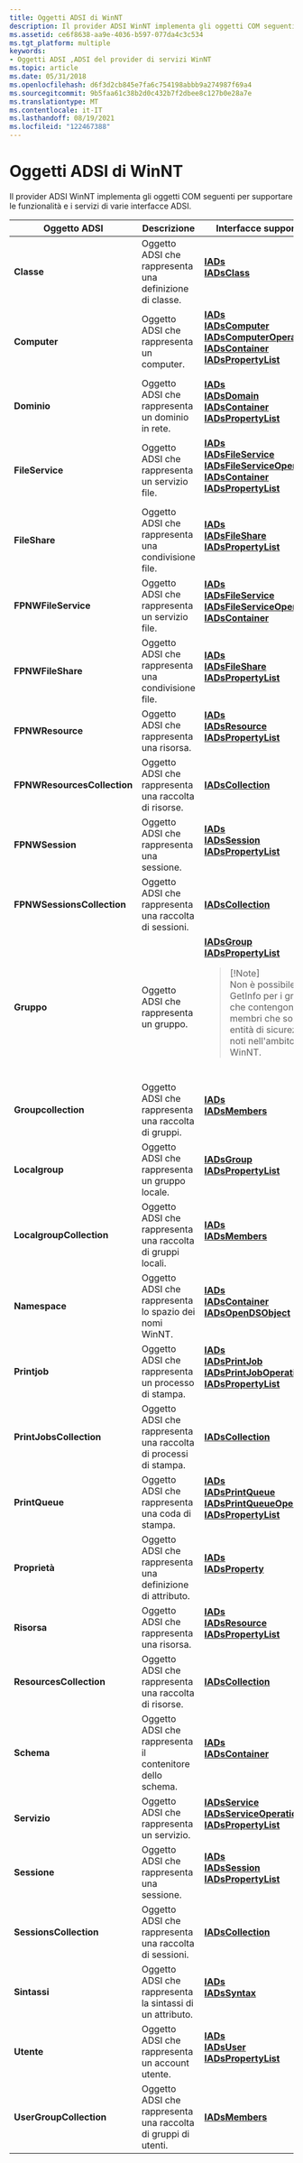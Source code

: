 ```yaml
---
title: Oggetti ADSI di WinNT
description: Il provider ADSI WinNT implementa gli oggetti COM seguenti per supportare le funzionalità e i servizi di varie interfacce ADSI.
ms.assetid: ce6f8638-aa9e-4036-b597-077da4c3c534
ms.tgt_platform: multiple
keywords:
- Oggetti ADSI ,ADSI del provider di servizi WinNT
ms.topic: article
ms.date: 05/31/2018
ms.openlocfilehash: d6f3d2cb845e7fa6c754198abbb9a274987f69a4
ms.sourcegitcommit: 9b5faa61c38b2d0c432b7f2dbee8c127b0e28a7e
ms.translationtype: MT
ms.contentlocale: it-IT
ms.lasthandoff: 08/19/2021
ms.locfileid: "122467388"
---
```

# <a name="adsi-objects-of-winnt"></a>Oggetti ADSI di WinNT

Il provider ADSI WinNT implementa gli oggetti COM seguenti per supportare le funzionalità e i servizi di varie interfacce ADSI.




| Oggetto ADSI | Descrizione | Interfacce supportate | 
|-------------|-------------|----------------------|
| <strong>Classe</strong> | Oggetto ADSI che rappresenta una definizione di classe. | <dl><dt><a href="/windows/desktop/api/Iads/nn-iads-iads"><strong>IADs</strong></a></dt><dt><a href="/windows/desktop/api/Iads/nn-iads-iadsclass"><strong>IADsClass</strong></a></dt></dl> | 
| <strong>Computer</strong> | Oggetto ADSI che rappresenta un computer. | <dl><dt><a href="/windows/desktop/api/Iads/nn-iads-iads"><strong>IADs</strong></a></dt><dt><a href="/windows/desktop/api/Iads/nn-iads-iadscomputer"><strong>IADsComputer</strong></a></dt><dt><a href="/windows/desktop/api/Iads/nn-iads-iadscomputeroperations"><strong>IADsComputerOperations</strong></a></dt><dt><a href="/windows/desktop/api/Iads/nn-iads-iadscontainer"><strong>IADsContainer</strong></a></dt><dt><a href="/windows/desktop/api/Iads/nn-iads-iadspropertylist"><strong>IADsPropertyList</strong></a></dt></dl> | 
| <strong>Dominio</strong> | Oggetto ADSI che rappresenta un dominio in rete. | <dl><dt><a href="/windows/desktop/api/Iads/nn-iads-iads"><strong>IADs</strong></a></dt><dt><a href="/windows/desktop/api/Iads/nn-iads-iadsdomain"><strong>IADsDomain</strong></a></dt><dt><a href="/windows/desktop/api/Iads/nn-iads-iadscontainer"><strong>IADsContainer</strong></a></dt><dt><a href="/windows/desktop/api/Iads/nn-iads-iadspropertylist"><strong>IADsPropertyList</strong></a></dt></dl> | 
| <strong>FileService</strong> | Oggetto ADSI che rappresenta un servizio file. | <dl><dt><a href="/windows/desktop/api/Iads/nn-iads-iads"><strong>IADs</strong></a></dt><dt><a href="/windows/desktop/api/Iads/nn-iads-iadsfileservice"><strong>IADsFileService</strong></a></dt><dt><a href="/windows/desktop/api/Iads/nn-iads-iadsfileserviceoperations"><strong>IADsFileServiceOperations</strong></a></dt><dt><a href="/windows/desktop/api/Iads/nn-iads-iadscontainer"><strong>IADsContainer</strong></a></dt><dt><a href="/windows/desktop/api/Iads/nn-iads-iadspropertylist"><strong>IADsPropertyList</strong></a></dt></dl> | 
| <strong>FileShare</strong> | Oggetto ADSI che rappresenta una condivisione file. | <dl><dt><a href="/windows/desktop/api/Iads/nn-iads-iads"><strong>IADs</strong></a></dt><dt><a href="/windows/desktop/api/Iads/nn-iads-iadsfileshare"><strong>IADsFileShare</strong></a></dt><dt><a href="/windows/desktop/api/Iads/nn-iads-iadspropertylist"><strong>IADsPropertyList</strong></a></dt></dl> | 
| <strong>FPNWFileService</strong> | Oggetto ADSI che rappresenta un servizio file. | <dl><dt><a href="/windows/desktop/api/Iads/nn-iads-iads"><strong>IADs</strong></a></dt><dt><a href="/windows/desktop/api/Iads/nn-iads-iadsfileservice"><strong>IADsFileService</strong></a></dt><dt><a href="/windows/desktop/api/Iads/nn-iads-iadsfileserviceoperations"><strong>IADsFileServiceOperations</strong></a></dt><dt><a href="/windows/desktop/api/Iads/nn-iads-iadscontainer"><strong>IADsContainer</strong></a></dt></dl> | 
| <strong>FPNWFileShare</strong> | Oggetto ADSI che rappresenta una condivisione file. | <dl><dt><a href="/windows/desktop/api/Iads/nn-iads-iads"><strong>IADs</strong></a></dt><dt><a href="/windows/desktop/api/Iads/nn-iads-iadsfileshare"><strong>IADsFileShare</strong></a></dt><dt><a href="/windows/desktop/api/Iads/nn-iads-iadspropertylist"><strong>IADsPropertyList</strong></a></dt></dl> | 
| <strong>FPNWResource</strong> | Oggetto ADSI che rappresenta una risorsa. | <dl><dt><a href="/windows/desktop/api/Iads/nn-iads-iads"><strong>IADs</strong></a></dt><dt><a href="/windows/desktop/api/Iads/nn-iads-iadsresource"><strong>IADsResource</strong></a></dt><dt><a href="/windows/desktop/api/Iads/nn-iads-iadspropertylist"><strong>IADsPropertyList</strong></a></dt></dl> | 
| <strong>FPNWResourcesCollection</strong> | Oggetto ADSI che rappresenta una raccolta di risorse. | <a href="/windows/desktop/api/Iads/nn-iads-iadscollection"><strong>IADsCollection</strong></a> | 
| <strong>FPNWSession</strong> | Oggetto ADSI che rappresenta una sessione. | <dl><dt><a href="/windows/desktop/api/Iads/nn-iads-iads"><strong>IADs</strong></a></dt><dt><a href="/windows/desktop/api/Iads/nn-iads-iadssession"><strong>IADsSession</strong></a></dt><dt><a href="/windows/desktop/api/Iads/nn-iads-iadspropertylist"><strong>IADsPropertyList</strong></a></dt></dl> | 
| <strong>FPNWSessionsCollection</strong> | Oggetto ADSI che rappresenta una raccolta di sessioni. | <a href="/windows/desktop/api/Iads/nn-iads-iadscollection"><strong>IADsCollection</strong></a> | 
| <strong>Gruppo</strong> | Oggetto ADSI che rappresenta un gruppo. | <dl><dt><a href="/windows/desktop/api/Iads/nn-iads-iads"><strong>IADsGroup</strong></a></dt><dt><a href="/windows/desktop/api/Iads/nn-iads-iadspropertylist"><strong>IADsPropertyList</strong></a></dt> <dt><a href="/windows/desktop/api/Iads/nn-iads-iadsgroup"><strong></strong></a></dt></dl><blockquote>[!Note]<br />Non è possibile usare GetInfo per i gruppi che contengono membri che sono entità di sicurezza noti nell'ambito WinNT.</blockquote><br /> | 
| <strong>Groupcollection</strong> | Oggetto ADSI che rappresenta una raccolta di gruppi. | <dl><dt><a href="/windows/desktop/api/Iads/nn-iads-iads"><strong>IADs</strong></a></dt><dt><a href="/windows/desktop/api/Iads/nn-iads-iadsmembers"><strong>IADsMembers</strong></a></dt></dl> | 
| <strong>Localgroup</strong> | Oggetto ADSI che rappresenta un gruppo locale. | <dl><dt><a href="/windows/desktop/api/Iads/nn-iads-iads"><strong>IADsGroup</strong></a></dt><dt><a href="/windows/desktop/api/Iads/nn-iads-iadspropertylist"><strong>IADsPropertyList</strong></a></dt> <dt><a href="/windows/desktop/api/Iads/nn-iads-iadsgroup"><strong></strong></a></dt></dl> | 
| <strong>LocalgroupCollection</strong> | Oggetto ADSI che rappresenta una raccolta di gruppi locali. | <dl><dt><a href="/windows/desktop/api/Iads/nn-iads-iads"><strong>IADs</strong></a></dt><dt><a href="/windows/desktop/api/Iads/nn-iads-iadsmembers"><strong>IADsMembers</strong></a></dt></dl> | 
| <strong>Namespace</strong> | Oggetto ADSI che rappresenta lo spazio dei nomi WinNT. | <dl><dt><a href="/windows/desktop/api/Iads/nn-iads-iads"><strong>IADs</strong></a></dt><dt><a href="/windows/desktop/api/Iads/nn-iads-iadscontainer"><strong>IADsContainer</strong></a></dt><dt><a href="/windows/desktop/api/Iads/nn-iads-iadsopendsobject"><strong>IADsOpenDSObject</strong></a></dt></dl> | 
| <strong>Printjob</strong> | Oggetto ADSI che rappresenta un processo di stampa. | <dl><dt><a href="/windows/desktop/api/Iads/nn-iads-iads"><strong>IADs</strong></a></dt><dt><a href="/windows/desktop/api/Iads/nn-iads-iadsprintjob"><strong>IADsPrintJob</strong></a></dt><dt><a href="/windows/desktop/api/Iads/nn-iads-iadsprintjoboperations"><strong>IADsPrintJobOperations</strong></a></dt><dt><a href="/windows/desktop/api/Iads/nn-iads-iadspropertylist"><strong>IADsPropertyList</strong></a></dt></dl> | 
| <strong>PrintJobsCollection</strong> | Oggetto ADSI che rappresenta una raccolta di processi di stampa. | <a href="/windows/desktop/api/Iads/nn-iads-iadscollection"><strong>IADsCollection</strong></a> | 
| <strong>PrintQueue</strong> | Oggetto ADSI che rappresenta una coda di stampa. | <dl><dt><a href="/windows/desktop/api/Iads/nn-iads-iads"><strong>IADs</strong></a></dt><dt><a href="/windows/desktop/api/Iads/nn-iads-iadsprintqueue"><strong>IADsPrintQueue</strong></a></dt><dt><a href="/windows/desktop/api/Iads/nn-iads-iadsprintqueueoperations"><strong>IADsPrintQueueOperations</strong></a></dt><dt><a href="/windows/desktop/api/Iads/nn-iads-iadspropertylist"><strong>IADsPropertyList</strong></a></dt></dl> | 
| <strong>Proprietà</strong> | Oggetto ADSI che rappresenta una definizione di attributo. | <dl><dt><a href="/windows/desktop/api/Iads/nn-iads-iads"><strong>IADs</strong></a></dt><dt><a href="/windows/desktop/api/Iads/nn-iads-iadsproperty"><strong>IADsProperty</strong></a></dt></dl> | 
| <strong>Risorsa</strong> | Oggetto ADSI che rappresenta una risorsa. | <dl><dt><a href="/windows/desktop/api/Iads/nn-iads-iads"><strong>IADs</strong></a></dt><dt><a href="/windows/desktop/api/Iads/nn-iads-iadsresource"><strong>IADsResource</strong></a></dt><dt><a href="/windows/desktop/api/Iads/nn-iads-iadspropertylist"><strong>IADsPropertyList</strong></a></dt></dl> | 
| <strong>ResourcesCollection</strong> | Oggetto ADSI che rappresenta una raccolta di risorse. | <a href="/windows/desktop/api/Iads/nn-iads-iadscollection"><strong>IADsCollection</strong></a> | 
| <strong>Schema</strong> | Oggetto ADSI che rappresenta il contenitore dello schema. | <dl><dt><a href="/windows/desktop/api/Iads/nn-iads-iads"><strong>IADs</strong></a></dt><dt><a href="/windows/desktop/api/Iads/nn-iads-iadscontainer"><strong>IADsContainer</strong></a></dt></dl> | 
| <strong>Servizio</strong> | Oggetto ADSI che rappresenta un servizio. | <dl><dt><a href="/windows/desktop/api/Iads/nn-iads-iads"><strong>IADsService</strong></a></dt><dt><a href="/windows/desktop/api/Iads/nn-iads-iadsserviceoperations"><strong>IADsServiceOperations</strong></a></dt><dt><a href="/windows/desktop/api/Iads/nn-iads-iadspropertylist"><strong>IADsPropertyList</strong></a></dt> <dt><a href="/windows/desktop/api/Iads/nn-iads-iadsservice"><strong></strong></a></dt></dl> | 
| <strong>Sessione</strong> | Oggetto ADSI che rappresenta una sessione. | <dl><dt><a href="/windows/desktop/api/Iads/nn-iads-iads"><strong>IADs</strong></a></dt><dt><a href="/windows/desktop/api/Iads/nn-iads-iadssession"><strong>IADsSession</strong></a></dt><dt><a href="/windows/desktop/api/Iads/nn-iads-iadspropertylist"><strong>IADsPropertyList</strong></a></dt></dl> | 
| <strong>SessionsCollection</strong> | Oggetto ADSI che rappresenta una raccolta di sessioni. | <a href="/windows/desktop/api/Iads/nn-iads-iadscollection"><strong>IADsCollection</strong></a> | 
| <strong>Sintassi</strong> | Oggetto ADSI che rappresenta la sintassi di un attributo. | <dl><dt><a href="/windows/desktop/api/Iads/nn-iads-iads"><strong>IADs</strong></a></dt><dt><a href="/windows/desktop/api/Iads/nn-iads-iadssyntax"><strong>IADsSyntax</strong></a></dt></dl> | 
| <strong>Utente</strong> | Oggetto ADSI che rappresenta un account utente. | <dl><dt><a href="/windows/desktop/api/Iads/nn-iads-iads"><strong>IADs</strong></a></dt><dt><a href="/windows/desktop/api/Iads/nn-iads-iadsuser"><strong>IADsUser</strong></a></dt><dt><a href="/windows/desktop/api/Iads/nn-iads-iadspropertylist"><strong>IADsPropertyList</strong></a></dt></dl> | 
| <strong>UserGroupCollection</strong> | Oggetto ADSI che rappresenta una raccolta di gruppi di utenti. | <a href="/windows/desktop/api/Iads/nn-iads-iadsmembers"><strong>IADsMembers</strong></a> | 




 

 

 





